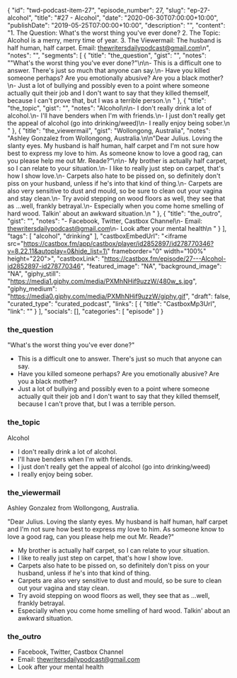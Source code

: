 {
	"id": "twd-podcast-item-27",
	"episode_number": 27,
	"slug": "ep-27-alcohol",
	"title": "#27 - Alcohol",
	"date": "2020-06-30T07:00:00+10:00",
	"publishDate": "2019-05-25T07:00:00+10:00",
	"description": "",
	"content": "1. The Question: What's the worst thing you've ever done? 2. The Topic: Alcohol is a merry, merry time of year. 3. The Viewermail: The husband is half human, half carpet. Email: thewritersdailypodcast@gmail.com\n",
	"notes": "",
	"segments": [
		{
			"title": "the_question",
			"gist": "",
			"notes": "\"What's the worst thing you've ever done?\"\n\n- This is a difficult one to answer. There's just so much that anyone can say.\n- Have you killed someone perhaps? Are you emotionally abusive? Are you a black mother?\n- Just a lot of bullying and possibly even to a point where someone actually quit their job and I don't want to say that they killed themself, because I can't prove that, but I was a terrible person.\n      "
		},
		{
			"title": "the_topic",
			"gist": "",
			"notes": "Alcohol\n\n- I don't really drink a lot of alcohol.\n- I'll have benders when I'm with friends.\n- I just don't really get the appeal of alcohol (go into drinking/weed)\n- I really enjoy being sober.\n      "
		},
		{
			"title": "the_viewermail",
			"gist": "Wollongong, Australia",
			"notes": "Ashley Gonzalez from Wollongong, Australia.\n\n\"Dear Julius. Loving the slanty eyes. My husband is half human, half carpet and I'm not sure how best to express my love to him. As someone know to love a good rag, can you please help me out Mr. Reade?\"\n\n- My brother is actually half carpet, so I can relate to your situation.\n- I like to really just step on carpet, that's how I show love.\n- Carpets also hate to be pissed on, so definitely don't piss on your husband, unless if he's into that kind of thing.\n- Carpets are also very sensitive to dust and mould, so be sure to clean out your vagina and stay clean.\n- Try avoid stepping on wood floors as well, they see that as ...well, frankly betrayal.\n- Especially when you come home smelling of hard wood. Talkin' about an awkward situation.\n      "
		},
		{
			"title": "the_outro",
			"gist": "",
			"notes": "- Facebook, Twitter, Castbox Channel\n- Email: thewritersdailypodcast@gmail.com\n- Look after your mental health\n      "
		}
	],
	"tags": [
		"alcohol",
		"drinking"
	],
	"castboxEmbedUrl": "<iframe src=\"https://castbox.fm/app/castbox/player/id2852897/id278770346?v=8.22.11&autoplay=0&hide_list=1\" frameborder=\"0\" width=\"100%\" height=\"220\"></iframe>",
	"castboxLink": "https://castbox.fm/episode/27---Alcohol-id2852897-id278770346",
	"featured_image": "NA",
	"background_image": "NA",
	"giphy_still": "https://media1.giphy.com/media/PXMhNHif9uzzW/480w_s.jpg",
	"giphy_medium": "https://media0.giphy.com/media/PXMhNHif9uzzW/giphy.gif",
	"draft": false,
	"curated_type": "curated_podcast",
	"links": [
		{
			"title": "CastboxMp3Url",
			"link": ""
		}
	],
	"socials": [],
	"categories": [
		"episode"
	]
}

### the_question

"What's the worst thing you've ever done?"

- This is a difficult one to answer. There's just so much that anyone can say.
- Have you killed someone perhaps? Are you emotionally abusive? Are you a black mother?
- Just a lot of bullying and possibly even to a point where someone actually quit their job and I don't want to say that they killed themself, because I can't prove that, but I was a terrible person.
      
### the_topic

Alcohol

- I don't really drink a lot of alcohol.
- I'll have benders when I'm with friends.
- I just don't really get the appeal of alcohol (go into drinking/weed)
- I really enjoy being sober.
      
### the_viewermail

Ashley Gonzalez from Wollongong, Australia.

"Dear Julius. Loving the slanty eyes. My husband is half human, half carpet and I'm not sure how best to express my love to him. As someone know to love a good rag, can you please help me out Mr. Reade?"

- My brother is actually half carpet, so I can relate to your situation.
- I like to really just step on carpet, that's how I show love.
- Carpets also hate to be pissed on, so definitely don't piss on your husband, unless if he's into that kind of thing.
- Carpets are also very sensitive to dust and mould, so be sure to clean out your vagina and stay clean.
- Try avoid stepping on wood floors as well, they see that as ...well, frankly betrayal.
- Especially when you come home smelling of hard wood. Talkin' about an awkward situation.
      
### the_outro

- Facebook, Twitter, Castbox Channel
- Email: thewritersdailypodcast@gmail.com
- Look after your mental health
      

